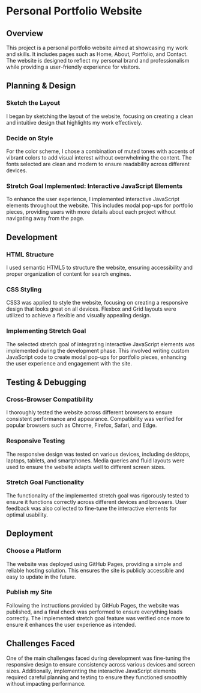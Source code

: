 

# Personal Portfolio Website

## Overview

This project is a personal portfolio website aimed at showcasing my work and skills. It includes pages such as Home, About, Portfolio, and Contact. The website is designed to reflect my personal brand and professionalism while providing a user-friendly experience for visitors.

## Planning & Design

### Sketch the Layout
I began by sketching the layout of the website, focusing on creating a clean and intuitive design that highlights my work effectively.

### Decide on Style
For the color scheme, I chose a combination of muted tones with accents of vibrant colors to add visual interest without overwhelming the content. The fonts selected are clean and modern to ensure readability across different devices.

### Stretch Goal Implemented: Interactive JavaScript Elements
To enhance the user experience, I implemented interactive JavaScript elements throughout the website. This includes modal pop-ups for portfolio pieces, providing users with more details about each project without navigating away from the page.

## Development

### HTML Structure
I used semantic HTML5 to structure the website, ensuring accessibility and proper organization of content for search engines.

### CSS Styling
CSS3 was applied to style the website, focusing on creating a responsive design that looks great on all devices. Flexbox and Grid layouts were utilized to achieve a flexible and visually appealing design.

### Implementing Stretch Goal
The selected stretch goal of integrating interactive JavaScript elements was implemented during the development phase. This involved writing custom JavaScript code to create modal pop-ups for portfolio pieces, enhancing the user experience and engagement with the site.

## Testing & Debugging

### Cross-Browser Compatibility
I thoroughly tested the website across different browsers to ensure consistent performance and appearance. Compatibility was verified for popular browsers such as Chrome, Firefox, Safari, and Edge.

### Responsive Testing
The responsive design was tested on various devices, including desktops, laptops, tablets, and smartphones. Media queries and fluid layouts were used to ensure the website adapts well to different screen sizes.

### Stretch Goal Functionality
The functionality of the implemented stretch goal was rigorously tested to ensure it functions correctly across different devices and browsers. User feedback was also collected to fine-tune the interactive elements for optimal usability.

## Deployment

### Choose a Platform
The website was deployed using GitHub Pages, providing a simple and reliable hosting solution. This ensures the site is publicly accessible and easy to update in the future.

### Publish my Site
Following the instructions provided by GitHub Pages, the website was published, and a final check was performed to ensure everything loads correctly. The implemented stretch goal feature was verified once more to ensure it enhances the user experience as intended.

## Challenges Faced
One of the main challenges faced during development was fine-tuning the responsive design to ensure consistency across various devices and screen sizes. Additionally, implementing the interactive JavaScript elements required careful planning and testing to ensure they functioned smoothly without impacting performance.
